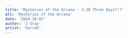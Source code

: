 ```yaml
---
title: 'Mysteries of the Arcana - 3.30 Three Days?!?'
alt: 'Mysteries of the Arcana'
date: '2024-10-03'
author: 'J Gray'
artist: 'Sarrah'
---
```

